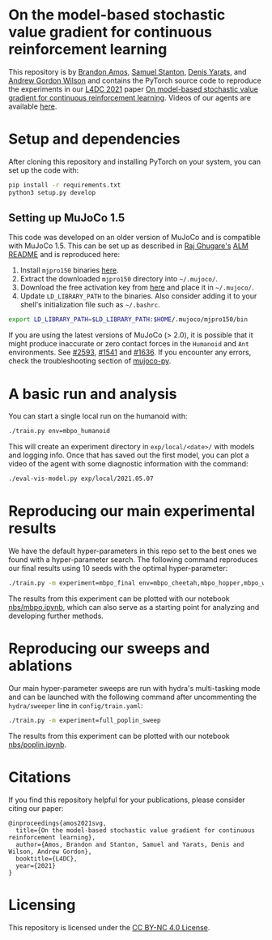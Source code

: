 # On the model-based stochastic value gradient for continuous reinforcement learning

This repository is by
[Brandon Amos](http://bamos.github.io),
[Samuel Stanton](https://samuelstanton.github.io),
[Denis Yarats](https://cs.nyu.edu/~dy1042/),
and
[Andrew Gordon Wilson](https://cims.nyu.edu/~andrewgw/)
and contains the PyTorch source code to reproduce the
experiments in our [L4DC 2021](https://l4dc.ethz.ch/) paper
[On model-based stochastic value gradient for continuous reinforcement learning](https://arxiv.org/abs/2008.12775).
Videos of our agents are available
[here](https://sites.google.com/view/2020-svg).

# Setup and dependencies
After cloning this repository and installing PyTorch
on your system, you can set up the code with:

```bash
pip install -r requirements.txt
python3 setup.py develop
```

## Setting up MuJoCo 1.5

This code was developed on an older version of MuJoCo and
is compatible with MuJoCo 1.5.
This can be set up as described in
[Raj Ghugare's](https://github.com/RajGhugare19)
[ALM README](https://github.com/RajGhugare19/alm/blob/main/README.md#installation])
and is reproduced here:

1. Install `mjpro150` binaries [here](https://www.roboti.us/download.html).
2. Extract the downloaded `mjpro150` directory into `~/.mujoco/`.
3. Download the free activation key from [here](https://www.roboti.us/license.html)
   and place it in `~/.mujoco/`.
4. Update `LD_LIBRARY_PATH` to the binaries.
   Also consider adding it to your shell's initialization file such as `~/.bashrc`.

```sh
export LD_LIBRARY_PATH=$LD_LIBRARY_PATH:$HOME/.mujoco/mjpro150/bin
```

If you are using the latest versions of MuJoCo (> 2.0), it
is possible that it might produce inaccurate or zero contact forces
in the `Humanoid` and `Ant` environments.
See [#2593](https://github.com/openai/gym/issues/2593),
[#1541](https://github.com/openai/gym/issues/1541) and
[#1636](https://github.com/openai/gym/issues/1636). If you encounter
any errors, check the troubleshooting section of
[mujoco-py](https://github.com/openai/mujoco-py).

# A basic run and analysis
You can start a single local run on the humanoid with:

```bash
./train.py env=mbpo_humanoid
```

This will create an experiment directory in
`exp/local/<date>/` with models and logging info.
Once that has saved out the first model,
you can plot a video of the agent with some diagnostic
information with the command:

```bash
./eval-vis-model.py exp/local/2021.05.07
```

# Reproducing our main experimental results
We have the default hyper-parameters in this repo set
to the best ones we found with a hyper-parameter search.
The following command reproduces our final results using 10
seeds with the optimal hyper-parameter:

```bash
./train.py -m experiment=mbpo_final env=mbpo_cheetah,mbpo_hopper,mbpo_walker2d,mbpo_humanoid,mbpo_ant seed=$(seq -s, 10)
```

The results from this experiment can be plotted with
our notebook [nbs/mbpo.ipynb](./nbs/mbpo.ipynb), which can
also serve as a starting point for analyzing and
developing further methods.

# Reproducing our sweeps and ablations
Our main hyper-parameter sweeps are run with hydra's
multi-tasking mode and can be launched with the following
command after uncommenting the `hydra/sweeper` line in
`config/train.yaml`:

```bash
./train.py -m experiment=full_poplin_sweep
```

The results from this experiment can be plotted with
our notebook [nbs/poplin.ipynb](./nbs/poplin.ipynb).

# Citations
If you find this repository helpful for your publications,
please consider citing our paper:

```
@inproceedings{amos2021svg,
  title={On the model-based stochastic value gradient for continuous reinforcement learning},
  author={Amos, Brandon and Stanton, Samuel and Yarats, Denis and Wilson, Andrew Gordon},
  booktitle={L4DC},
  year={2021}
}
```

# Licensing
This repository is licensed under the
[CC BY-NC 4.0 License](https://creativecommons.org/licenses/by-nc/4.0/).
